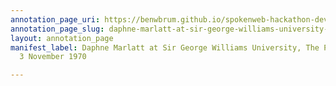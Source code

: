 ```yaml
---
annotation_page_uri: https://benwbrum.github.io/spokenweb-hackathon-development-noterms/annotations/daphne-marlatt-at-sir-george-williams-university-the-poetry-series-3-november-1970-canvas-1-toc.json
annotation_page_slug: daphne-marlatt-at-sir-george-williams-university-the-poetry-series-3-november-1970-canvas-1-toc
layout: annotation_page
manifest_label: Daphne Marlatt at Sir George Williams University, The Poetry Series,
  3 November 1970

---
```

